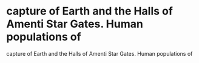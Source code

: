 # capture of Earth and the Halls of Amenti Star Gates. Human populations of

capture of Earth and the Halls of Amenti Star Gates. Human populations of